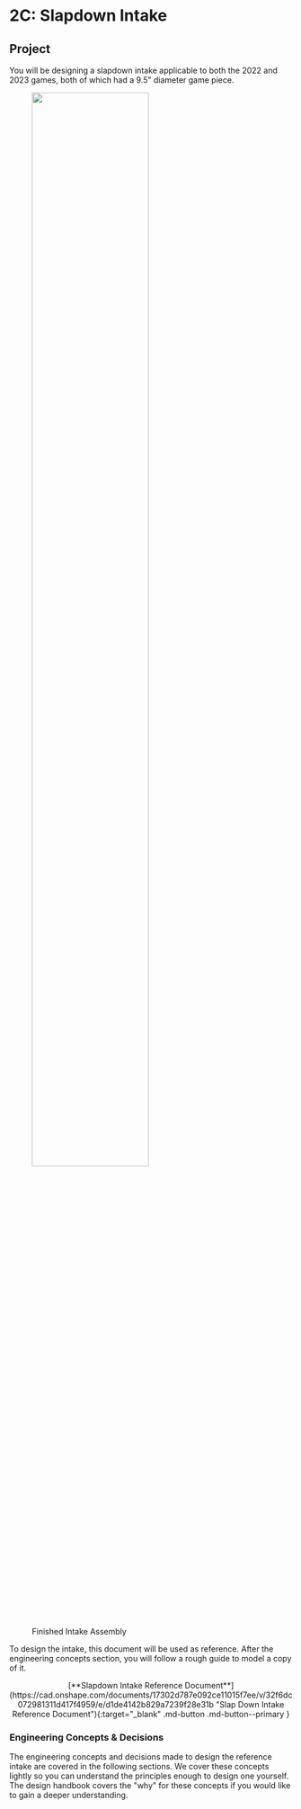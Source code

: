 # 2C: Slapdown Intake

## Project

You will be designing a slapdown intake applicable to both the 2022 and 2023 games, both of which had a 9.5" diameter game piece.

<figure>
    <img src="/img/learning-course/stage2-slapdown/intakeTopLevel.webp" width="70%">
    <figcaption>Finished Intake Assembly</figcaption>
</figure>

To design the intake, this document will be used as reference. After the engineering concepts section, you will follow a rough guide to model a copy of it.

<center>[**Slapdown Intake Reference Document**](https://cad.onshape.com/documents/17302d787e092ce11015f7ee/v/32f6dc072981311d417f4959/e/d1de4142b829a7239f28e31b "Slap Down Intake Reference Document"){:target="_blank" .md-button .md-button--primary } </center>

### Engineering Concepts & Decisions

The engineering concepts and decisions made to design the reference intake are covered in the following sections. We cover these concepts lightly so you can understand the principles enough to design one yourself. The design handbook covers the "why" for these concepts if you would like to gain a deeper understanding.

<br>
